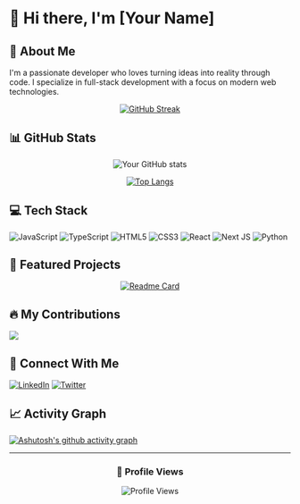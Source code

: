 # 👋 Hi there, I'm [Your Name]

## 🚀 About Me
I'm a passionate developer who loves turning ideas into reality through code. I specialize in full-stack development with a focus on modern web technologies.

<div align="center">
  
[![GitHub Streak](https://github-readme-streak-stats.herokuapp.com/?user=YOUR_GITHUB_USERNAME&theme=dark)](https://github.com/YOUR_GITHUB_USERNAME)

</div>

## 📊 GitHub Stats

<div align="center">
  
![Your GitHub stats](https://github-readme-stats.vercel.app/api?username=weiwang0305&show_icons=true&theme=dark)

[![Top Langs](https://github-readme-stats.vercel.app/api/top-langs/?username=weiwang0305)](https://github.com/weiwang0305/github-readme-stats)

</div>

## 💻 Tech Stack

![JavaScript](https://img.shields.io/badge/javascript-%23323330.svg?style=for-the-badge&logo=javascript&logoColor=%23F7DF1E)
![TypeScript](https://img.shields.io/badge/typescript-%23007ACC.svg?style=for-the-badge&logo=typescript&logoColor=white)
![HTML5](https://img.shields.io/badge/html5-%23E34F26.svg?style=for-the-badge&logo=html5&logoColor=white)
![CSS3](https://img.shields.io/badge/css3-%231572B6.svg?style=for-the-badge&logo=css3&logoColor=white)
![React](https://img.shields.io/badge/react-%2320232a.svg?style=for-the-badge&logo=react&logoColor=%2361DAFB)
![Next JS](https://img.shields.io/badge/Next-black?style=for-the-badge&logo=next.js&logoColor=white)
![Python](https://img.shields.io/badge/python-3670A0?style=for-the-badge&logo=python&logoColor=ffdd54)

## 🌟 Featured Projects

<div align="center">
  
[![Readme Card](https://github-readme-stats.vercel.app/api/pin/?username=weiwang0305&repo=YOUR_REPO_NAME&theme=dark)](https://github.com/weiwang0305/)

</div>

## 🔥 My Contributions

![](./profile-3d-contrib/profile-night-rainbow.svg)

## 🤝 Connect With Me

[![LinkedIn](https://img.shields.io/badge/linkedin-%230077B5.svg?style=for-the-badge&logo=linkedin&logoColor=white)](https://linkedin.com/in/YOUR_LINKEDIN)
[![Twitter](https://img.shields.io/badge/Twitter-%231DA1F2.svg?style=for-the-badge&logo=Twitter&logoColor=white)](https://twitter.com/YOUR_TWITTER)

## 📈 Activity Graph

[![Ashutosh's github activity graph](https://github-readme-activity-graph.vercel.app/graph?username=YOUR_GITHUB_USERNAME&theme=react-dark)](https://github.com/ashutosh00710/github-readme-activity-graph)

---

<div align="center">
  
### 👀 Profile Views
  
![Profile Views](https://komarev.com/ghpvc/?username=YOUR_GITHUB_USERNAME&color=brightgreen)

</div>
